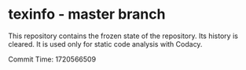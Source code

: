 # texinfo - master branch

This repository contains the frozen state of the repository.
Its history is cleared. It is used only for static code
analysis with Codacy.

Commit Time: 1720566509